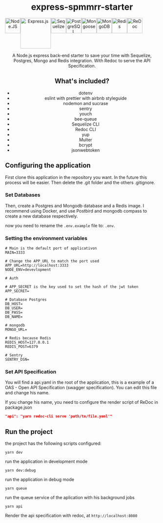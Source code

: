 <div align="center">

 # express-spmmrr-starter

  <div style="display: flex">
    <a href="https://nodejs.org/en/">
      <img src="https://devicons.github.io/devicon/devicon.git/icons/nodejs/nodejs-original.svg" alt="Node.JS"  width="50" height="50"/>
    </a>
     <a href="https://expressjs.com/pt-br/">
      <img src="https://expressjs.com/images/express-facebook-share.png" alt="Express.js"  width="100"/>
    </a>
    <a href="https://sequelize.org/master/">
      <img src="https://sequelize.org/master/manual/asset/logo-small.png" alt="Sequelize"  width="50" height="50"/>
    </a>
   <a href="https://www.postgresql.org/">
      <img src="https://devicons.github.io/devicon/devicon.git/icons/postgresql/postgresql-original.svg" alt="PostgreSQL"  width="50" height="50"/>
    </a>
    <a href="https://mongoosejs.com/">
      <img src="https://images.opencollective.com/frontendmasters/0b9cda4/logo/256.png" alt="Mongoose"  width="50" height="50"/>
    </a>
    <a href="https://www.mongodb.com/">
      <img src="https://devicon.dev/devicon.git/icons/mongodb/mongodb-original.svg" alt="MongoDB"  width="50" height="50"/>
    </a>
    <a href="https://redis.io/">
      <img src="https://devicon.dev/devicon.git/icons/redis/redis-original.svg" alt="Redis"  width="50" height="50"/>
    </a>
    <a href="https://github.com/Redocly/redoc">
      <img src="https://res.cloudinary.com/apideck/image/upload/v1594740999/icons/redoc.png" alt="ReDoc"  width="50" height="50"/>
    </a>

  </div>

A Node.js express back-end starter to save your time with Sequelize, Postgres, Mongo and Redis integration. With Redoc to serve the API Specification.

## What's included?
- dotenv
- eslint with prettier with airbnb styleguide
- nodemon and sucrase
- sentry
- youch
- bee-queue
- Sequelize CLI
- Redoc CLI
- yup
- Multer
- bcrypt
- jsonwebtoken

</div>

## Configuring the application
First clone this application in the repository you want. In the future this process will be easier. Then delete the .git folder and the others .gitignore.
### Set Databases
Then, create a Postgres and Mongodb database and a Redis image. I recommend using Docker, and use Postbird and mongodb compass to create a new database respectively.

now you need to rename the `.env.example` file to: `.env`.

### Setting the environment variables
```Shell
# Main is the default port of applicativon
MAIN=3333

# Change the APP_URL to match the port used
APP_URL=http://localhost:3333
NODE_ENV=devevlopment

# Auth

# APP_SECRET is the key used to set the hash of the jwt token
APP_SECRET=

# Database Postgres
DB_HOST=
DB_USER=
DB_PASS=
DB_NAME=

# mongodb
MONGO_URL=

# Redis because Redis
REDIS_HOST=127.0.0.1
REDIS_POST=6379

# Sentry
SENTRY_DSN=
```
### Set API Specification
You will find a api.yaml in the root of the application, this is a example of a OAS - Open API Specification (swagger specification). You can edit this file and change his name.

If you change his name, you need to configure the render script of ReDoc in package.json

```JSON
"api": "yarn redoc-cli serve 'path/to/file.yaml'"
```

## Run the project

the project has the following scripts configured:

```
yarn dev
```
run the application in development mode

```
yarn dev:debug
```
run the application in debug mode

```
yarn queue
```
run the queue service of the aplication with his background jobs

```
yarn api
```
Render the api specification with redoc, at `http://localhost:8080`
